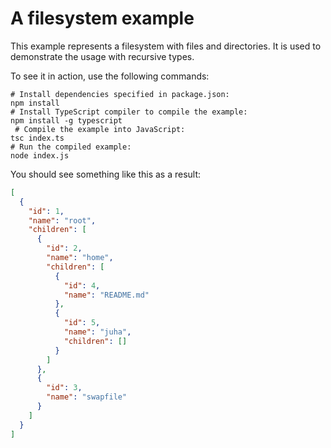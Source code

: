 # A filesystem example

This example represents a filesystem with files and directories. It is used to demonstrate the usage with recursive types.

To see it in action, use the following commands:

```shell
# Install dependencies specified in package.json:
npm install
# Install TypeScript compiler to compile the example:
npm install -g typescript
 # Compile the example into JavaScript:
tsc index.ts
# Run the compiled example:
node index.js
```

You should see something like this as a result:

```json
[
  {
    "id": 1,
    "name": "root",
    "children": [
      {
        "id": 2,
        "name": "home",
        "children": [
          {
            "id": 4,
            "name": "README.md"
          },
          {
            "id": 5,
            "name": "juha",
            "children": []
          }
        ]
      },
      {
        "id": 3,
        "name": "swapfile"
      }
    ]
  }
]
```